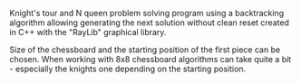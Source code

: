 Knight's tour and N queen problem solving program using a backtracking algorithm allowing generating the next solution without clean reset created in C++ with the "RayLib" graphical library.

Size of the chessboard and the starting position of the first piece can be chosen. When working with 8x8 chessboard algorithms can take quite a bit - especially the knights one depending on the starting position.
